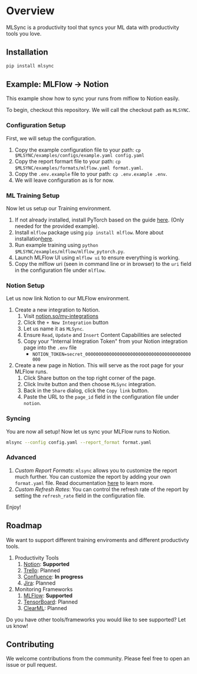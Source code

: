 Overview
======
MLSync is a productivity tool that syncs your ML data with productivity tools you love. 

## Installation

```sh
pip install mlsync
```

## Example: MLFlow -> Notion

This example show how to sync your runs from mlflow to Notion easily.

To begin, checkout this repository. We will call the checkout path as `MLSYNC`.

### Configuration Setup

First, we will setup the configuration.

1. Copy the example configuration file to your path: `cp $MLSYNC/examples/configs/example.yaml config.yaml`
2. Copy the report formart file to your path: `cp $MLSYNC/examples/formats/mlflow.yaml format.yaml`.
3. Copy the `.env.example` file to your path: `cp .env.example .env`.
4. We will leave configuration as is for now.

### ML Training Setup

Now let us setup our Training environment.

1. If not already installed, install PyTorch based on the guide [here](https://pytorch.org/get-started/locally/). (Only needed for the provided example).
2. Install `mlflow` package using `pip install mlflow`. More about installation[here](https://www.mlflow.org/docs/latest/quickstart.html).
3. Run example training using `python $MLSYNC/examples/mlflow/mlflow_pytorch.py`.
4. Launch MLFlow UI using `mlflow ui` to ensure everything is working.
5. Copy the mlflow uri (seen in command line or in browser) to the `uri` field in the configuration file under `mlflow`.

### Notion Setup

Let us now link Notion to our MLFlow environment.

1. Create a new integration to Notion.
    1. Visit [notion.so/my-integrations](https://www.notion.so/my-integrations)
    2. Click the `+ New Integration` button
    3. Let us name it as `MLSync`.
    4. Ensure `Read`, `Update` and `Insert` Content Capabilities are selected
    5. Copy your "Internal Integration Token" from your Notion integration page into the `.env` file
        - `NOTION_TOKEN=secret_0000000000000000000000000000000000000000000`
2. Create a new page in Notion. This will serve as the root page for your MLFlow runs.
    1. Click Share button on the top right corner of the page.
    2. Click Invite button and then choose `MLSync` integration.
    3. Back in the `Share` dialog, click the `Copy link` button.
    4. Paste the URL to the `page_id` field in the configuration file under `notion`.

### Syncing

You are now all setup! Now let us sync your MLFlow runs to Notion.

```sh
mlsync --config config.yaml --report_format format.yaml
```

### Advanced

1. *Custom Report Formats*: `mlsync` allows you to customize the report much further. You can customize the report by adding your own `format.yaml` file. Read documentation [here]() to learn more.
2. *Custom Refresh Rates*: You can control the refresh rate of the report by setting the `refresh_rate` field in the configuration file.

Enjoy!

## Roadmap

We want to support different training enviroments and different productivty tools.

1. Productivity Tools
    1. [Notion](https://notion.so): **Supported**
    2. [Trello](https://trello.com): Planned
    3. [Confluence](https://www.atlassian.com/software/confluence): **In progress**
    4. [Jira](https://www.atlassian.com/software/jira): Planned
2. Monitoring Frameworks
    1. [MLFlow](https://www.mlflow.org): **Supported**
    2. [TensorBoard](https://www.tensorflow.org/get_started/summaries_and_tensorboard): Planned
    3. [ClearML](https://www.clearml.com): Planned

Do you have other tools/frameworks you would like to see supported? Let us know!

## Contributing

We welcome contributions from the community. Please feel free to open an issue or pull request.